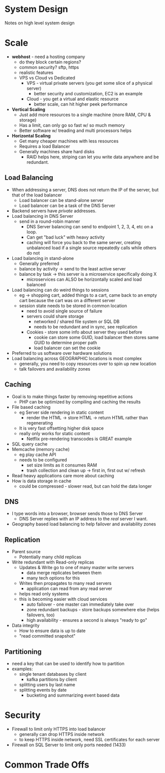 # System Design
Notes on high level system design

# Scale
* **webhost** - need a hosting company
  * do they block certain regions?
  * common security? sftp, https
  * realistic features 
  * VPS vs Cloud vs Dedicated
    * VPS - virtual private servers (you get some slice of a physical server)
      * better security and customization, EC2 is an example
    * Cloud - you get a virtual and elastic resource
      * better scale, can hit higher peek performance
* **Vertical Scaling**
  * Just add more resources to a single machine (more RAM, CPU & storage)
  * Has a limit, can only go so fast w/ so much memory
  * Better software w/ treading and multi processors helps
* **Horizontal Scaling**
  * Get many cheaper machines with less resources
  * Requires a load Balancer
  * Generally machines share hard disks
    * RAID helps here, striping can let you write data anywhere and be redundant.

## Load Balancing
* When addressing a server, DNS does not return the IP of the server, but that of the load balancer
  * Load balancer can be stand-alone server
  * Load balancer can be a task of the DNS Server
* Backend servers have *private* addresses.
* Load balancing in DNS Server
  * send in a round-robin manner
    * DNS Server balancing can send to endpoint 1, 2, 3, 4, etc on a loop.
    * Can get "bad luck" with heavy activity
    * caching will force you back to the same server, creating unbalanced load if a single source repeatedly calls while others do not
* Load balancing in stand-alone
  * Generally preferred
  * balance by activity -> send to the least active server
  * balance by task -> this server is a microservice specifically doing X
    * microservices can ALSO be horizontally scaled and load balanced
* Load balancing can do weird things to sessions
  * eg -> shopping cart, added things to a cart, came back to an empty cart because the cart was on a different server
  * session state needs to be stored in common location
    * need to avoid single source of failure
    * servers could share storage
      * networked / shared file system or SQL DB
      * needs to be redundant and in sync, see replication
    * Cookies - store some info about server they used before
      * cookie can store some GUID, load balancer then stores same GUID to determine proper path
      * load balancer can set the cookie
* Preferred to us software over hardware solutions
* Load balancing across GEOGRAPHIC locations is most complex
  * generally, you need to copy resources over to spin up new location
  * talk failovers and availability zones

## Caching
* Goal is to make things faster by removing repetitive actions
  * PHP can be optimized by compiling and caching the results
* File based caching
  * eg Server side rendering in static content
    * render the HTML -> store HTML -> return HTML rather than regenerating
  * It is very fast offsetting higher disk space
  * really only works for static content
    * Netflix pre-rendering transcodes is GREAT example
* SQL query cache
* Memcache (memory cache)
  * eg play cache API
  * needs to be configured
    * set size limits as it consumes RAM
    * trash collection and clean up -> first in, first out w/ refresh
* Read heavy applications care more about caching
* How is data storage in cache
  * could be compressed - slower read, but can hold the data longer

## DNS
* I type words into a browser, browser sends those to DNS Server
  * DNS Server replies with an IP address to the _real_ server I want.
* Geography based load balancing to help failover and availability zones
  
## Replication
* Parent source
  * Potentially many child replicas
* Write redundant with Read-only replicas
  * Updates & Write go to one of many master write servers
    * data merge replicates between them
    * many tech options for this
  * Writes then propagates to many read servers
    * application can read from any read server
  * helps read only systems
  * this is becoming easier with cloud services
    * auto failover - one master can immediately take over 
    * zone redundant backups - store backups somewhere else (helps failovers, too)
    * high availability - ensures a second is always "ready to go"
* Data integrity
  * How to ensure data is up to date
  * "read committed snapshot"
  
## Partitioning
* need a key that can be used to identify how to partition
* examples:
  * single tenant databases by client
    * kafka partitions by client
  * splitting users by last name
  * splitting events by date
    * bucketing and summarizing event based data
  
# Security
* Firewall to limit only HTTPS into load balancer
  * generally can drop HTTPS inside network
  * to keep HTTPS inside network, need SSL certificates for each server
* Firewall on SQL Server to limit only ports needed (1433)

# Common Trade Offs
